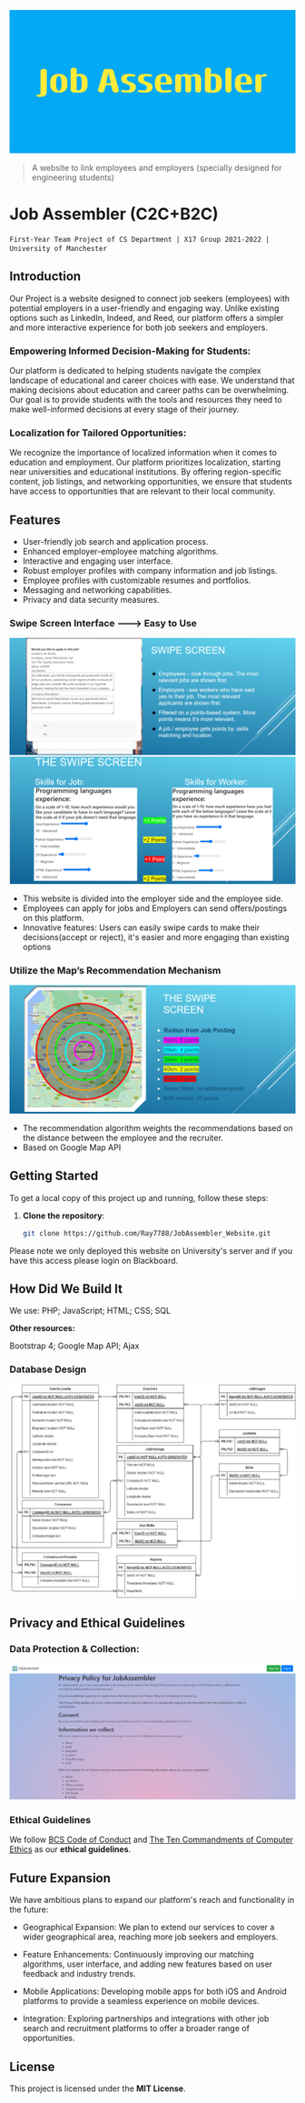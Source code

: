 ![](Images/README/Job_Assembler_Banner.png)
> A website to link employees and employers (specially designed for engineering students)

Job Assembler (C2C+B2C)
======

```
First-Year Team Project of CS Department | X17 Group 2021-2022 | University of Manchester 
```

## Introduction
 Our Project is a website designed to connect job seekers (employees) with potential employers in a user-friendly and engaging way. Unlike existing options such as LinkedIn, Indeed, and Reed, our platform offers a simpler and more interactive experience for both job seekers and employers.
 
### Empowering Informed Decision-Making for Students:
 Our platform is dedicated to helping students navigate the complex landscape of educational and career choices with ease. We understand that making decisions about education and career paths can be overwhelming. Our goal is to provide students with the tools and resources they need to make well-informed decisions at every stage of their journey. 

### Localization for Tailored Opportunities:
We recognize the importance of localized information when it comes to education and employment. Our platform prioritizes localization, starting near universities and educational institutions. By offering region-specific content, job listings, and networking opportunities, we ensure that students have access to opportunities that are relevant to their local community. 

## Features
- User-friendly job search and application process.
- Enhanced employer-employee matching algorithms.
- Interactive and engaging user interface.
- Robust employer profiles with company information and job listings.
- Employee profiles with customizable resumes and portfolios.
- Messaging and networking capabilities.
- Privacy and data security measures.

### Swipe  Screen Interface ---> Easy to Use
![](Images/README/screen.png)
![](Images/README/skills.png)

* This website is divided into the employer side and the employee side.
* Employees can apply for jobs and Employers can send offers/postings on this platform.
* Innovative features: Users can easily swipe cards to make their decisions(accept or reject), it's easier and more engaging than existing options

### Utilize the Map’s Recommendation Mechanism
![](Images/README/mapPosting.png)
* The recommendation algorithm weights the recommendations based on the distance between the employee and the recruiter.
* Based on Google Map API

## Getting Started

To get a local copy of this project up and running, follow these steps:

1. **Clone the repository**:
   
   ```bash
   git clone https://github.com/Ray7788/JobAssembler_Website.git
   ```


Please note we only deployed this website on University's server and if you have this access please login on Blackboard.

## How Did We Build It
We use:  PHP; JavaScript; HTML; CSS; SQL

**Other resources:**

Bootstrap 4;
Google Map API;
Ajax

### Database Design
![See more details about our Databse](Images/README/DBUML.png)

## Privacy and Ethical Guidelines
### Data Protection & Collection:
![See more details about our Policy Statement](Images/README/data_privacy.png)

### Ethical Guidelines
We follow [BCS Code of Conduct](https://www.bcs.org/membership-and-registrations/become-a-member/bcs-code-of-conduct/) and [The Ten Commandments of Computer Ethics](http://cpsr.org/issues/ethics/cei/) as our **ethical guidelines**.

## Future Expansion
We have ambitious plans to expand our platform's reach and functionality in the future:

- Geographical Expansion: We plan to extend our services to cover a wider geographical area, reaching more job seekers and employers.

- Feature Enhancements: Continuously improving our matching algorithms, user interface, and adding new features based on user feedback and industry trends.

- Mobile Applications: Developing mobile apps for both iOS and Android platforms to provide a seamless experience on mobile devices.

- Integration: Exploring partnerships and integrations with other job search and recruitment platforms to offer a broader range of opportunities.

## License
This project is licensed under the **MIT License**.